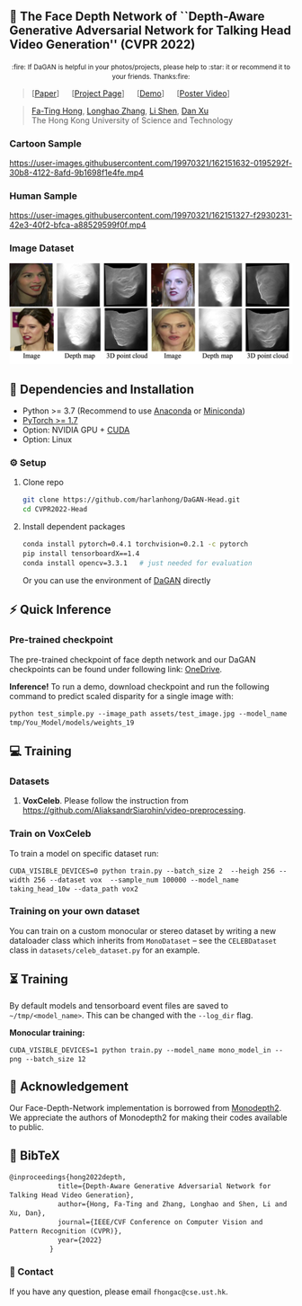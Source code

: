 
## :book: The Face Depth Network of ``Depth-Aware Generative Adversarial Network for Talking Head Video Generation'' (CVPR 2022)
<p align="center">
  <small>:fire: If DaGAN is helpful in your photos/projects, please help to :star: it or recommend it to your friends. Thanks:fire:</small>
</p>

> [[Paper](https://arxiv.org/abs/2203.06605)] &emsp; [[Project Page](https://harlanhong.github.io/publications/dagan.html)] &emsp; [[Demo](https://huggingface.co/spaces/HarlanHong/DaGAN)] &emsp; [[Poster Video](https://www.youtube.com/watch?v=nahsJNjWzGo&t=1s)]<br>
<!-- > [Fa-Ting Hong](https://harlanhong.github.io), [Longhao Zhang](https://dblp.org/pid/236/7382.html), [Li Shen](https://scholar.google.co.uk/citations?user=ABbCaxsAAAAJ&hl=en), [Dan Xu](https://www.danxurgb.net) <br> -->
<!-- > The Hong Kong University of Science and Technology, Alibaba Cloud -->
> [Fa-Ting Hong](https://harlanhong.github.io), [Longhao Zhang](), [Li Shen](), [Dan Xu](https://www.danxurgb.net) <br>
> The Hong Kong University of Science and Technology
### Cartoon Sample
https://user-images.githubusercontent.com/19970321/162151632-0195292f-30b8-4122-8afd-9b1698f1e4fe.mp4

### Human Sample
https://user-images.githubusercontent.com/19970321/162151327-f2930231-42e3-40f2-bfca-a88529599f0f.mp4

### Image Dataset
<p align="center">
  <img src="assets/pointcloud.jpg">
</p>



## :wrench: Dependencies and Installation

- Python >= 3.7 (Recommend to use [Anaconda](https://www.anaconda.com/download/#linux) or [Miniconda](https://docs.conda.io/en/latest/miniconda.html))
- [PyTorch >= 1.7](https://pytorch.org/)
- Option: NVIDIA GPU + [CUDA](https://developer.nvidia.com/cuda-downloads)
- Option: Linux

### ⚙️ Setup

1. Clone repo

    ```bash
    git clone https://github.com/harlanhong/DaGAN-Head.git
    cd CVPR2022-Head
    ```

2. Install dependent packages

    ```bash
    conda install pytorch=0.4.1 torchvision=0.2.1 -c pytorch
    pip install tensorboardX==1.4
    conda install opencv=3.3.1   # just needed for evaluation
    ```
    Or you can use the environment of [DaGAN](https://github.com/harlanhong/CVPR2022-DaGAN) directly
## :zap: Quick Inference

### Pre-trained checkpoint
The pre-trained checkpoint of face depth network and our DaGAN checkpoints can be found under following link: [OneDrive](https://hkustconnect-my.sharepoint.com/:f:/g/personal/fhongac_connect_ust_hk/EjfeXuzwo3JMn7s0oOPN_q0B81P5Wgu_kbYJAh7uSAKS2w?e=KaQcPk).

**Inference!**
To run a demo, download checkpoint and run the following command to predict scaled disparity for a single image with:


```shell
python test_simple.py --image_path assets/test_image.jpg --model_name tmp/You_Model/models/weights_19
```

## :computer: Training


### Datasets
 
1) **VoxCeleb**. Please follow the instruction from https://github.com/AliaksandrSiarohin/video-preprocessing.

### Train on VoxCeleb
To train a model on specific dataset run:
```
CUDA_VISIBLE_DEVICES=0 python train.py --batch_size 2  --heigh 256 --width 256 --dataset vox  --sample_num 100000 --model_name taking_head_10w --data_path vox2

```


### Training on your own dataset
You can train on a custom monocular or stereo dataset by writing a new dataloader class which inherits from `MonoDataset` – see the `CELEBDataset` class in `datasets/celeb_dataset.py` for an example.


## ⏳ Training

By default models and tensorboard event files are saved to `~/tmp/<model_name>`.
This can be changed with the `--log_dir` flag.

**Monocular training:**
```shell
CUDA_VISIBLE_DEVICES=1 python train.py --model_name mono_model_in --png --batch_size 12
```



## :scroll: Acknowledgement

 Our Face-Depth-Network implementation is borrowed from [Monodepth2](https://github.com/nianticlabs/monodepth2). We appreciate the authors of Monodepth2 for making their codes available to public.

## :scroll: BibTeX

```
@inproceedings{hong2022depth,
            title={Depth-Aware Generative Adversarial Network for Talking Head Video Generation},
            author={Hong, Fa-Ting and Zhang, Longhao and Shen, Li and Xu, Dan},
            journal={IEEE/CVF Conference on Computer Vision and Pattern Recognition (CVPR)},
            year={2022}
          }
```

### :e-mail: Contact

If you have any question, please email `fhongac@cse.ust.hk`.